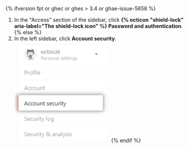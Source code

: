 {% ifversion fpt or ghec or ghes > 3.4 or ghae-issue-5658 %}
1. In the "Access" section of the sidebar, click **{% octicon "shield-lock" aria-label="The shield-lock icon" %} Password and authentication**.
{% else %}
1. In the left sidebar, click **Account security**.
![Personal account security settings](/assets/images/help/settings/settings-sidebar-account-security.png)
{% endif %}
